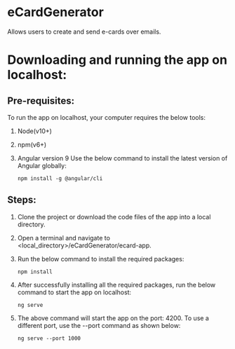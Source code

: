 # eCardGenerator
Allows users to create and send e-cards over emails.

# Downloading and running the app on localhost:

## Pre-requisites:
To run the app on localhost, your computer requires the below tools:
1. Node(v10+)
2. npm(v6+)
3. Angular version 9
Use the below command to install the latest version of Angular globally:

   `npm install -g @angular/cli`

## Steps:
1. Clone the project or download the code files of the app into a local directory.
2. Open a terminal and navigate to <local_directory>/eCardGenerator/ecard-app.
3. Run the below command to install the required packages:

   `npm install`

4. After successfully installing all the required packages, run the below command to start the app on localhost:

   `ng serve`

5. The above command will start the app on the port: 4200. To use a different port, use the --port command as shown below:

   `ng serve --port 1000`

